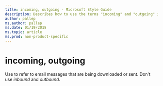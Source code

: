 ```yaml
---
title: incoming, outgoing - Microsoft Style Guide
description: Describes how to use the terms "incoming" and "outgoing" in Microsoft content.
author: pallep
ms.author: pallep
ms.date: 01/19/2018
ms.topic: article
ms.prod: non-product-specific
---
```


# incoming, outgoing

Use to refer to email messages that are being downloaded or sent. Don't use *inbound* and *outbound*.
